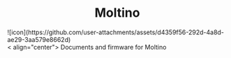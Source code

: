 <h1 align="center"> Moltino </h1>
![icon](https://github.com/user-attachments/assets/d4359f56-292d-4a8d-ae29-3aa579e8662d)<br>
< align="center"> Documents and firmware for Moltino </align>
